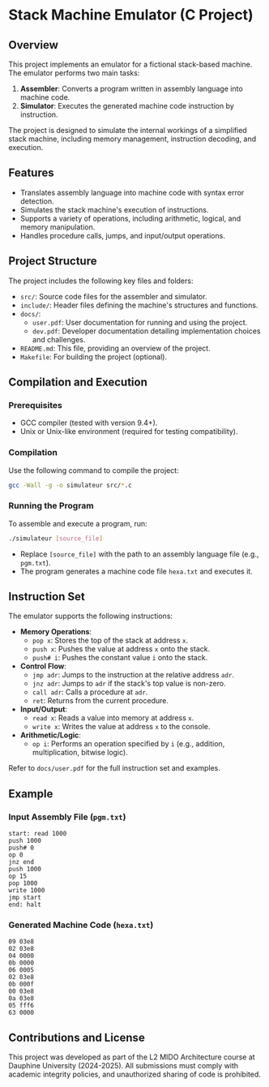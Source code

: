 # Stack Machine Emulator (C Project)

## Overview
This project implements an emulator for a fictional stack-based machine. The emulator performs two main tasks:

1. **Assembler**: Converts a program written in assembly language into machine code.
2. **Simulator**: Executes the generated machine code instruction by instruction.

The project is designed to simulate the internal workings of a simplified stack machine, including memory management, instruction decoding, and execution.

## Features
- Translates assembly language into machine code with syntax error detection.
- Simulates the stack machine's execution of instructions.
- Supports a variety of operations, including arithmetic, logical, and memory manipulation.
- Handles procedure calls, jumps, and input/output operations.

## Project Structure
The project includes the following key files and folders:
- `src/`: Source code files for the assembler and simulator.
- `include/`: Header files defining the machine's structures and functions.
- `docs/`:
  - `user.pdf`: User documentation for running and using the project.
  - `dev.pdf`: Developer documentation detailing implementation choices and challenges.
- `README.md`: This file, providing an overview of the project.
- `Makefile`: For building the project (optional).

## Compilation and Execution
### Prerequisites
- GCC compiler (tested with version 9.4+).
- Unix or Unix-like environment (required for testing compatibility).

### Compilation
Use the following command to compile the project:
```bash
gcc -Wall -g -o simulateur src/*.c
```

### Running the Program
To assemble and execute a program, run:
```bash
./simulateur [source_file]
```
- Replace `[source_file]` with the path to an assembly language file (e.g., `pgm.txt`).
- The program generates a machine code file `hexa.txt` and executes it.

## Instruction Set
The emulator supports the following instructions:

- **Memory Operations**:
  - `pop x`: Stores the top of the stack at address `x`.
  - `push x`: Pushes the value at address `x` onto the stack.
  - `push# i`: Pushes the constant value `i` onto the stack.
- **Control Flow**:
  - `jmp adr`: Jumps to the instruction at the relative address `adr`.
  - `jnz adr`: Jumps to `adr` if the stack's top value is non-zero.
  - `call adr`: Calls a procedure at `adr`.
  - `ret`: Returns from the current procedure.
- **Input/Output**:
  - `read x`: Reads a value into memory at address `x`.
  - `write x`: Writes the value at address `x` to the console.
- **Arithmetic/Logic**:
  - `op i`: Performs an operation specified by `i` (e.g., addition, multiplication, bitwise logic).

Refer to `docs/user.pdf` for the full instruction set and examples.

## Example
### Input Assembly File (`pgm.txt`)
```assembly
start: read 1000
push 1000
push# 0
op 0
jnz end
push 1000
op 15
pop 1000
write 1000
jmp start
end: halt
```

### Generated Machine Code (`hexa.txt`)
```plaintext
09 03e8
02 03e8
04 0000
0b 0000
06 0005
02 03e8
0b 000f
00 03e8
0a 03e8
05 fff6
63 0000
```

## Contributions and License
This project was developed as part of the L2 MIDO Architecture course at Dauphine University (2024-2025). All submissions must comply with academic integrity policies, and unauthorized sharing of code is prohibited.
